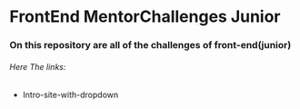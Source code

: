 # FrontEnd MentorChallenges Junior

### On this repository are all of the challenges of front-end(junior)

###### Here The links:

 - Intro-site-with-dropdown